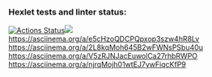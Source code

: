 ### Hexlet tests and linter status:
[![Actions Status](https://github.com/Kachabery/frontend-project-lvl1/workflows/hexlet-check/badge.svg)](https://github.com/Kachabery/frontend-project-lvl1/actions)<a href=https://codeclimate.com/github/codeclimate/codeclimate/maintainability><img src=https://api.codeclimate.com/v1/badges/a99a88d28ad37a79dbf6/maintainability /></a>
https://asciinema.org/a/e5cHzoQDCPQpxop3szw4hR8Lv
https://asciinema.org/a/2L8kqMoh645B2wFWNsPSbu40u
https://asciinema.org/a/V5zRJNJacEuwolCa27rhbRWPO
https://asciinema.org/a/njrqMojh01wtEJ7ywFiqcKfP9
